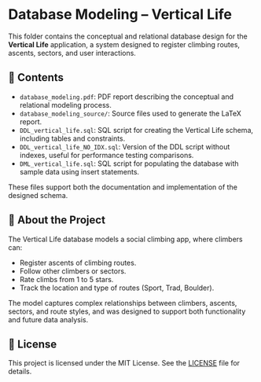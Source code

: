 # Database Modeling – Vertical Life

This folder contains the conceptual and relational database design for the **Vertical Life** application, a system designed to register climbing routes, ascents, sectors, and user interactions.

## 📄 Contents

- `database_modeling.pdf`: PDF report describing the conceptual and relational modeling process.
- `database_modeling_source/`: Source files used to generate the LaTeX report.
- `DDL_vertical_life.sql`: SQL script for creating the Vertical Life schema, including tables and constraints.
- `DDL_vertical_life_NO_IDX.sql`: Version of the DDL script without indexes, useful for performance testing comparisons.
- `DML_vertical_life.sql`: SQL script for populating the database with sample data using insert statements.

These files support both the documentation and implementation of the designed schema.

## 🧩 About the Project

The Vertical Life database models a social climbing app, where climbers can:
- Register ascents of climbing routes.
- Follow other climbers or sectors.
- Rate climbs from 1 to 5 stars.
- Track the location and type of routes (Sport, Trad, Boulder).

The model captures complex relationships between climbers, ascents, sectors, and route styles, and was designed to support both functionality and future data analysis.

## 📎 License

This project is licensed under the MIT License. See the [LICENSE](../LICENSE) file for details.
